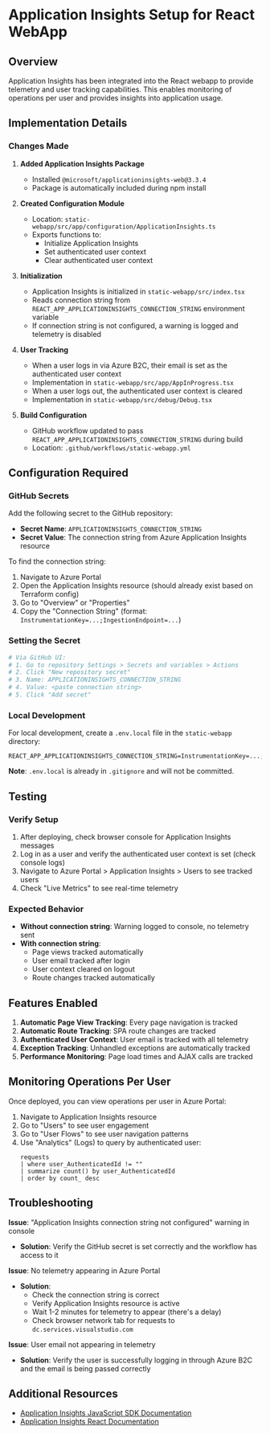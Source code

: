 # Application Insights Setup for React WebApp

## Overview
Application Insights has been integrated into the React webapp to provide telemetry and user tracking capabilities. This enables monitoring of operations per user and provides insights into application usage.

## Implementation Details

### Changes Made

1. **Added Application Insights Package**
   - Installed `@microsoft/applicationinsights-web@3.3.4`
   - Package is automatically included during npm install

2. **Created Configuration Module**
   - Location: `static-webapp/src/app/configuration/ApplicationInsights.ts`
   - Exports functions to:
     - Initialize Application Insights
     - Set authenticated user context
     - Clear authenticated user context

3. **Initialization**
   - Application Insights is initialized in `static-webapp/src/index.tsx`
   - Reads connection string from `REACT_APP_APPLICATIONINSIGHTS_CONNECTION_STRING` environment variable
   - If connection string is not configured, a warning is logged and telemetry is disabled

4. **User Tracking**
   - When a user logs in via Azure B2C, their email is set as the authenticated user context
   - Implementation in `static-webapp/src/app/AppInProgress.tsx`
   - When a user logs out, the authenticated user context is cleared
   - Implementation in `static-webapp/src/debug/Debug.tsx`

5. **Build Configuration**
   - GitHub workflow updated to pass `REACT_APP_APPLICATIONINSIGHTS_CONNECTION_STRING` during build
   - Location: `.github/workflows/static-webapp.yml`

## Configuration Required

### GitHub Secrets
Add the following secret to the GitHub repository:
- **Secret Name**: `APPLICATIONINSIGHTS_CONNECTION_STRING`
- **Secret Value**: The connection string from Azure Application Insights resource

To find the connection string:
1. Navigate to Azure Portal
2. Open the Application Insights resource (should already exist based on Terraform config)
3. Go to "Overview" or "Properties"
4. Copy the "Connection String" (format: `InstrumentationKey=...;IngestionEndpoint=...`)

### Setting the Secret
```bash
# Via GitHub UI:
# 1. Go to repository Settings > Secrets and variables > Actions
# 2. Click "New repository secret"
# 3. Name: APPLICATIONINSIGHTS_CONNECTION_STRING
# 4. Value: <paste connection string>
# 5. Click "Add secret"
```

### Local Development
For local development, create a `.env.local` file in the `static-webapp` directory:
```
REACT_APP_APPLICATIONINSIGHTS_CONNECTION_STRING=InstrumentationKey=...;IngestionEndpoint=...
```

**Note**: `.env.local` is already in `.gitignore` and will not be committed.

## Testing

### Verify Setup
1. After deploying, check browser console for Application Insights messages
2. Log in as a user and verify the authenticated user context is set (check console logs)
3. Navigate to Azure Portal > Application Insights > Users to see tracked users
4. Check "Live Metrics" to see real-time telemetry

### Expected Behavior
- **Without connection string**: Warning logged to console, no telemetry sent
- **With connection string**: 
  - Page views tracked automatically
  - User email tracked after login
  - User context cleared on logout
  - Route changes tracked automatically

## Features Enabled

1. **Automatic Page View Tracking**: Every page navigation is tracked
2. **Automatic Route Tracking**: SPA route changes are tracked
3. **Authenticated User Context**: User email is tracked with all telemetry
4. **Exception Tracking**: Unhandled exceptions are automatically tracked
5. **Performance Monitoring**: Page load times and AJAX calls are tracked

## Monitoring Operations Per User

Once deployed, you can view operations per user in Azure Portal:

1. Navigate to Application Insights resource
2. Go to "Users" to see user engagement
3. Go to "User Flows" to see user navigation patterns
4. Use "Analytics" (Logs) to query by authenticated user:
   ```kusto
   requests
   | where user_AuthenticatedId != ""
   | summarize count() by user_AuthenticatedId
   | order by count_ desc
   ```

## Troubleshooting

**Issue**: "Application Insights connection string not configured" warning in console
- **Solution**: Verify the GitHub secret is set correctly and the workflow has access to it

**Issue**: No telemetry appearing in Azure Portal
- **Solution**: 
  - Check the connection string is correct
  - Verify Application Insights resource is active
  - Wait 1-2 minutes for telemetry to appear (there's a delay)
  - Check browser network tab for requests to `dc.services.visualstudio.com`

**Issue**: User email not appearing in telemetry
- **Solution**: Verify the user is successfully logging in through Azure B2C and the email is being passed correctly

## Additional Resources
- [Application Insights JavaScript SDK Documentation](https://docs.microsoft.com/en-us/azure/azure-monitor/app/javascript)
- [Application Insights React Documentation](https://docs.microsoft.com/en-us/azure/azure-monitor/app/javascript-react-plugin)

